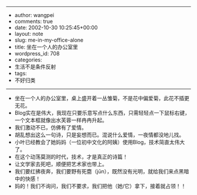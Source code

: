 - --
- author: wangpei
- comments: true
- date: 2002-10-30 10:25:45+00:00
- layout: note
- slug: me-in-my-office-alone
- title: 坐在一个人的办公室里
- wordpress_id: 708
- categories:
- 生活不是条件反射
- tags:
- 不好归类
- --
- 坐在一个人的办公室里，桌上盛开着一丛雏菊，不是花中偏爱菊，此花不插更无花。
- Blog实在是伟大，我现在只要乐意写点什么东西，只需轻轻点一下鼠标右键，一个文本框就像出水芙蓉一样冉冉升起。
- 我们激动不已，仿佛有了爱情。
- 胡乱想出这么一句诗，只是妄想而已。混说什么爱情，一夜情都没地儿找。
- 小叶已经教会了她妈妈（一位初中文化的阿姨）使用Blog，技术简直太伟大了。
- 在这个动荡莫测的时代，技术，才是真正的诗篇！
- 让文学家去死吧，顺便把艺术家也带上。
- 我们要红拂夜奔，我们要野有死麕（jūn），既然没有光明，就给我们来点黑暗中的快感！
- 妈的！我们不询问，我们不要求，我们把他（她/它）拿下，接着就占领！！
